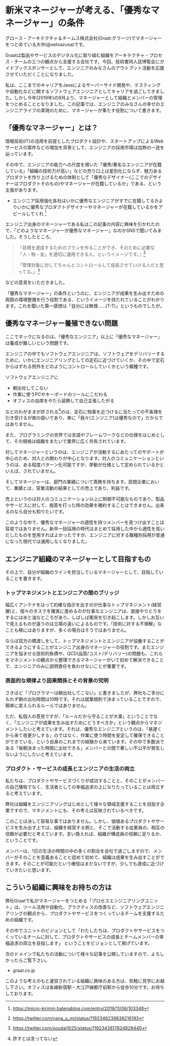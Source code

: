 # 新米マネージャーが考える、「優秀なマネージャー」の条件

グロース・アーキテクチャ＆チームス株式会社(Graat:グラーツ)でマネージャーをつとめている大中(@setoazusa)です。

Graatは製品やサービスのデジタル化に取り組む組織をアーキテクチャ・プロセス・チームの三つの観点から支援する会社です。今回、技術書同人誌博覧会にガイドブックスポンサーとして、エンジニアのみなさんのアウトプット活動を応援させていただくことになりました。

私は、ここまでのキャリアをJavaによるサーバーサイド開発や、テスティングや自動化などに関するソフトウェアエンジニアとしてキャリアを過ごしてきました。しかし今年(2019年)の9月より、マネージャーとして組織とメンバーの管理をつとめることとなりました。この記事では、エンジニアのみなさんの幸せのエンジニアライフの実現のために、マネージャーが果たす役割について書きます。

## 「優秀なマネージャー」とは？

情報技術(IT)の活用を前提としたプロダクト設計や、スタートアップによるWebサービスの案件などの増加を背景として、エンジニアの採用市場は加熱の一途を辿っています。

その中で、エンジニアの能力への尺度を用いた「優秀/著名なエンジニアが在籍している」「組織の技術力が高い」などの売り口上は差別化にならず、魅力あるプロダクトを作り上げるための体制として「優秀なデザイナー(ここでのデザイナーはプロダクトそのもの)やマネージャーが在籍しているか」である、という主張があります。

- エンジニア採用強化各社はいかに優秀なエンジニアがすでに在籍してるかよりいかに優秀なプロダクトデザイナーやマネージャーが在籍しているかをアピールしてくれ [^1]

[^1]: https://micro-kirimin.hatenablog.com/entry/2019/11/06/103348

エンジニア出身のマネージャーである私はこの記事の内容に興味を引かれたので、「どのようなマネージャーが優秀なマネージャー」なのかSNSで聞いてみました。そうしたところ、

> 『目標を達成するためのプランを作ることができ、そのために必要な「人・物・金」を適切に運用できる人。というイメージです。』[^2]

[^2]: https://twitter.com/nana_u_mi/status/1192346239838216193

> 「管理対象に対してちゃんとコントロールして成長させていける人だと思ってる。」[^3]

[^3]: https://twitter.com/soudai1025/status/1192343817824829440

などの意見をいただきました。

「優秀なマネージャー」の条件というのに、エンジニアが成果を生み出すための周囲の環境整備を行う役割である、というイメージを持たれていることがわかります。これを聞いた第一感想は「自分には無理……(T-T)」というものでしたが。

## 優秀なマネージャー養殖できない問題

ここでネックになるのは、「優秀なエンジニア」以上に「優秀なマネージャー」は養成が難しいという問題です。

エンジニアの中でもソフトウェアエンジニアは、ソフトウェアをデリバリーするために、いかにエンジニアリングとしての定石に近づけていくか、その中で定石からはずれる例外をどのようにコントロールしていくかという職種です。

ソフトウェアエンジニアに

- 朝出社してこない
- 作業に使うPCやキーボードのツールにこだわる
- オフィスの自席をやたら装飾して自己主張したがる

などのわがままが許される[^4]のは、定石に物事を近づけるに当たっての不条理を引き受けるが故の扱いであり、単に「我々(エンジニア)は優秀なので」だからではありません。

[^4]: 許すとは言ってない

また、プログラミングの世界では言語やフレームワークなどの仕様をはじめとして、その規格は組織をまたいで業界に広く共有されています。

対してマネージャーというのは、エンジニアが活動するにあたってのサポートが中心のため、対人との関わりが中心となります。対人のコミュニケーションというのは、ある程度パターン化可能ですが、挙動が仕様として定められているかといえば、されていません。

そしてマネージャーは、部門の業績について責務を持ちます。民間企業において、業績とは、営業活動の結果としての売上であり、利益です。

売上というのは対人のコミュニケーション以上に制御不可能なものであり、製品やサービスに対して、施策を打った時の効果を確約することはできません。出来るのなら自分も知りたいです。

このような中で、優秀なマネージャーの適性を持つメンバーを見つけ出すことは容易ではありません。新卒一括採用の時代はまとめて採用した中から適性を見いだしたものを登用すればよかったですが、エンジニアに対する職種別採用が普通になった現代では通用しなくなりました。

## エンジニア組織のマネージャーとして目指すもの

その上で、自分が組織のラインを担当しているマネージャーとして、目指していることを書きます。

### トップマネジメントとエンジニアの間のブリッジ

幅広くアンテナをはって的確な指示を出すのが仕事なトップマネジメント(経営層)と、個々のタスクを確実に進めるのが仕事なエンジニアは、直接やりとりをするには水と油なところがあり、しばしば衝突を引き起こします。しかしお互いで見えるものが違うのは立場の違いによるものです。「技術に対する不理解」なことも稀にはありますが、多くの場合はそうではありません。

ならば双方の橋渡しをして、トップマネジメントとエンジニアが協働することができるようにすることがエンジニア出身のマネージャーの役割です。またエンジニアを悩ませる技術的負債や、QCD(品質/コスト/デリバリー)の問題も、これらをマネジメントの観点から整理できるマネージャーがいて初めて解決できることで、エンジニアのみに説明責任を負わせないことが重要です。

### 表面的な規律より因果関係とその背景の究明

さきほど「プログラマーは朝出社してこない」と書きましたが、弊社もご多分にもれず朝の出社時間は10時です。それは就業規則で決まっていることですので、簡単に変えられるルールではありません。

ただ、私個人の意見ですが、「ルールだから守ることが大事」ということでなく、「エンジニアが成果を生み出すためにどうすべきか」という観点からマネジメントしたいと考えています。それは、優秀なエンジニアというのは、「昼遅くから来て夜更かしする」のではなく、作業に使う時間を安定して確保できることができている、という自身のこれまでの経験から来ています。その中で多数派である「毎朝決まった時間に出社できる」メンバーとの間で著しい不公平が発生しないようにしたいと考えています。

### プロダクト・サービスの成長とエンジニアの生活の両立

私たちは、プロダクトやサービスづくりが成功することと、そのことがメンバーの自己犠牲でなく、生活者としての幸福追求の上になりたっていることは両立すると考えています。

弊社は組織をエンジニアリングはじめとして様々な領域支援することを目指す企業ですので、マネジメントにも、その考えは反映されているべきです。

このことは決して容易な事ではありません。しかし、価値あるプロダクトやサービスを生み出す上では、組織を経営する側と、そこで活動する従業員の、相互の信頼が必要だと考えています。言い換えれば、組織が構成員の信頼に足りるか、ということです。

メンバーは、1日の生活の時間の中の多くの割合を会社で過ごしますので、メンバーがそのことを意義あることと認めて初めて、組織は成果を生み出すことができます。そのことが可能だという確信はまだないですが、少しでも達成に近づけていきたいと思います。

## こういう組織に興味をお持ちの方は

弊社Graatで私がマネージャーをつとめる「プロセスエンジニアリングユニット」は、ツール活用や自動化、プラクティスの改善など、ソフトウェアエンジニアリングの観点から、プロダクトやサービスをつくっているチームを支援するための組織です。

その中でユニットのビジョンとして「わたしたちは、プロダクトやサービスをつくっているチームに対して、プロダクトやサービスの成長とチームメンバーの幸福追求の両立を目指します」
ということをビジョンとして掲げています。

次のドメインで私たちの活動について様々な記事を公開していますので、よろしかったらご覧下さい。

- graat.co.jp

このような考えのもと運営されている組織に興味のある方は、気軽に見学にお越し下さい。オフィスは各線新宿駅・大江戸線都庁前駅から徒歩10分です。お待ちしております。